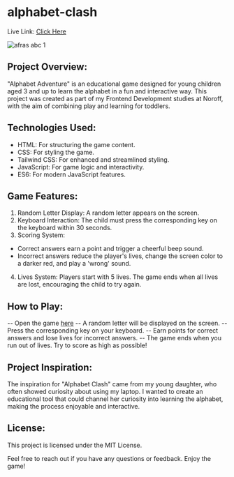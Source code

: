 # alphabet-clash

Live Link: [Click Here](https://afras-abc.netlify.app/)


![afras abc 1](https://github.com/AbdullaAlHarun/alphabet-clash/assets/142358355/cabae70b-3b20-450a-b1aa-08da7da6eaf7)


## Project Overview:
"Alphabet Adventure" is an educational game designed for young children aged 3 and up to learn the alphabet in a fun and interactive way. This project was created as part of my Frontend Development studies at Noroff, with the aim of combining play and learning for toddlers.

## Technologies Used:
* HTML: For structuring the game content.
* CSS: For styling the game.
* Tailwind CSS: For enhanced and streamlined styling.
* JavaScript: For game logic and interactivity.
* ES6: For modern JavaScript features.

## Game Features:
1) Random Letter Display: A random letter appears on the screen.
2) Keyboard Interaction: The child must press the corresponding key
on the keyboard within 30 seconds.
3) Scoring System:
- Correct answers earn a point and trigger a cheerful beep sound.
- Incorrect answers reduce the player's lives, change the screen color to a darker red, and play a 'wrong' sound.
4) Lives System: Players start with 5 lives. The game ends when all lives are lost, encouraging the child to try again.

## How to Play:

-- Open the game [here](https://afras-abc.netlify.app/)
-- A random letter will be displayed on the screen.
-- Press the corresponding key on your keyboard.
-- Earn points for correct answers and lose lives for incorrect answers.
-- The game ends when you run out of lives. Try to score as high as possible!

## Project Inspiration: 
The inspiration for "Alphabet Clash" came from my young daughter, who often showed curiosity about using my laptop. I wanted to create an educational tool that could channel her curiosity into learning the alphabet, making the process enjoyable and interactive.

## License: 
This project is licensed under the MIT License.

Feel free to reach out if you have any questions or feedback. Enjoy the game!
